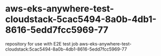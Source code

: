 # aws-eks-anywhere-test-cloudstack-5cac5494-8a0b-4db1-8616-5edd7fcc5969-77
repository for use with E2E test job aws-eks-anywhere-test-cloudstack:5cac5494-8a0b-4db1-8616-5edd7fcc5969-77
